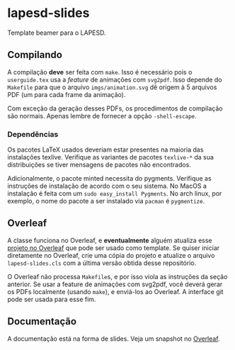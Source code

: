 # lapesd-slides

Template beamer para o LAPESD.

## Compilando

A compilação **deve** ser feita com  `make`. Isso é necessário pois o `userguide.tex` usa a *feature* de animações com `svg2pdf`. Isso depende do `Makefile` para que o arquivo `imgs/animation.svg` dê origem à 5 arquivos PDF (um para cada frame da animação).

Com exceção da geração desses PDFs, os procedimentos de compilação são normais. Apenas lembre de fornecer a opção `-shell-escape`.

### Dependências

Os pacotes LaTeX usados deveriam estar presentes na maioria das instalações texlive. Verifique as variantes de pacotes `texlive-*` da sua distribuições se tiver mensagens de pacotes não encontrados.

Adicionalmente, o pacote minted necessita do pygments. Verifique as instruções de instalação de acordo com o seu sistema. No MacOS a instalação é feita com um `sudo easy_install Pygments`. No arch linux, por exemplo, o nome do pacote a ser instalado via `pacman` é `pygmentize`.

## Overleaf

A classe funciona no Overleaf, e **eventualmente** alguém atualiza esse [projeto no Overleaf](https://www.overleaf.com/read/zbmmnfkmhdwz) que pode ser usado como template. Se quiser iniciar diretamente no Overleaf, crie uma cópia do projeto e atualize o arquivo `lapesd-slides.cls` com a última versão obtida desse repositório.

O Overleaf não processa `Makefile`s, e por isso viola as instruções da seção anterior. Se usar a feature de animações com svg2pdf, você deverá gerar os PDFs localmente (usando `make`), e enviá-los ao Overleaf. A interface git pode ser usada para esse fim.

## Documentação

A documentação está na forma de slides. Veja um snapshot no [Overleaf](https://www.overleaf.com/read/zbmmnfkmhdwz).
